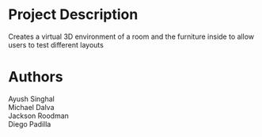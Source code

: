 # Project Description
Creates a virtual 3D environment of a room and the furniture inside to allow users to test different layouts

# Authors
Ayush Singhal  
Michael Dalva  
Jackson Roodman  
Diego Padilla
